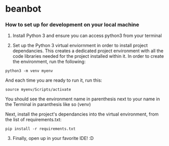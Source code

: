 # beanbot

### How to set up for development on your local machine

1. Install Python 3 and ensure you can access python3 from your terminal

2. Set up the Python 3 virtual enviornment in order to install project dependancies. This creates a dedicated project environment with all the code libraries needed for the project installed within it. In order to create the environment, run the following:

```
python3 -m venv myenv
```

And each time you are ready to run it, run this:

```
source myenv/Scripts/activate
```

You should see the environment name in parenthesis next to your name in the Terminal in paranthesis like so (venv)

Next, install the project's dependancies into the virtual environment, from the list of requirements.txt:

```
pip install -r requirements.txt
```

3. Finally, open up in your favorite IDE! :D
